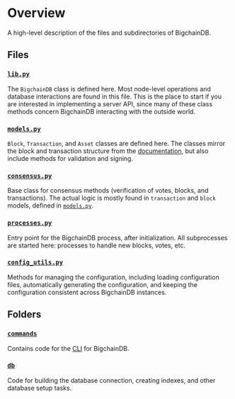 <!---
Copyright BigchainDB GmbH and BigchainDB contributors
SPDX-License-Identifier: (Apache-2.0 AND CC-BY-4.0)
Code is Apache-2.0 and docs are CC-BY-4.0
--->

# Overview

A high-level description of the files and subdirectories of BigchainDB.

## Files

### [`lib.py`](lib.py)

The `BigchainDB` class is defined here.  Most node-level operations and database interactions are found in this file.  This is the place to start if you are interested in implementing a server API, since many of these class methods concern BigchainDB interacting with the outside world.

### [`models.py`](./models.py)

`Block`, `Transaction`, and `Asset` classes are defined here.  The classes mirror the block and transaction structure from the [documentation](https://docs.bigchaindb.com/projects/server/en/latest/data-models/index.html), but also include methods for validation and signing.

### [`consensus.py`](./consensus.py)

Base class for consensus methods (verification of votes, blocks, and transactions).  The actual logic is mostly found in `transaction` and `block` models, defined in [`models.py`](./models.py).

### [`processes.py`](./processes.py)

Entry point for the BigchainDB process, after initialization.  All subprocesses are started here: processes to handle new blocks, votes, etc.

### [`config_utils.py`](./config_utils.py)

Methods for managing the configuration, including loading configuration files, automatically generating the configuration, and keeping the configuration consistent across BigchainDB instances.

## Folders

### [`commands`](./commands)

Contains code for the [CLI](https://docs.bigchaindb.com/projects/server/en/latest/server-reference/bigchaindb-cli.html) for BigchainDB.

### [`db`](./db)

Code for building the database connection, creating indexes, and other database setup tasks.
